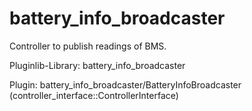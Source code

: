 battery_info_broadcaster
==========================================

Controller to publish readings of BMS.

Pluginlib-Library: battery_info_broadcaster

Plugin: battery_info_broadcaster/BatteryInfoBroadcaster (controller_interface::ControllerInterface)
